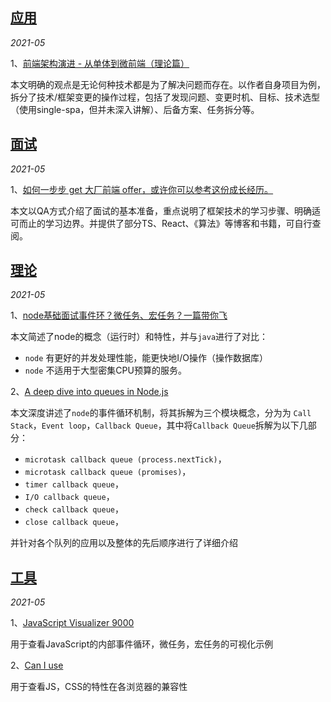 ## [应用](https://wolf-wolf.github.io/blog_record/article/apply/index)

*2021-05*

1、[前端架构演进 - 从单体到微前端（理论篇）](https://mp.weixin.qq.com/s/eNC69rNqSR8XtXDmw66bVQ)

本文明确的观点是无论何种技术都是为了解决问题而存在。以作者自身项目为例，拆分了技术/框架变更的操作过程，包括了发现问题、变更时机、目标、技术选型（使用single-spa，但并未深入讲解）、后备方案、任务拆分等。

## [面试](https://wolf-wolf.github.io/blog_record/article/interview/index)

*2021-05*

1、[如何一步步 get 大厂前端 offer，或许你可以参考这份成长经历。](https://mp.weixin.qq.com/s/35GC0FHQ47GjQ7GwbFYtUQ)

本文以QA方式介绍了面试的基本准备，重点说明了框架技术的学习步骤、明确适可而止的学习边界。并提供了部分TS、React、《算法》等博客和书籍，可自行查阅。

## [理论](https://wolf-wolf.github.io/blog_record/article/theory/index)

*2021-05*

1、[node基础面试事件环？微任务、宏任务？一篇带你飞](https://blog.csdn.net/eeewwwddd/article/details/80862682)

本文简述了node的概念（运行时）和特性，并与`java`进行了对比：
 - `node` 有更好的并发处理性能，能更快地I/O操作（操作数据库）
 - `node` 不适用于大型密集CPU预算的服务。

2、[A deep dive into queues in Node.js](https://blog.logrocket.com/a-deep-dive-into-queues-in-node-js/)

本文深度讲述了`node`的事件循环机制，将其拆解为三个模块概念，分为为 `Call Stack`，`Event loop`，`Callback Queue`，其中将`Callback Queue`拆解为以下几部分：
 - `microtask callback queue (process.nextTick)`，
 - `microtask callback queue (promises)`，
 - `timer callback queue`，
 - `I/O callback queue`，
 - `check callback queue`，
 - `close callback queue`，

并针对各个队列的应用以及整体的先后顺序进行了详细介绍
## [工具](https://wolf-wolf.github.io/blog_record/article/tools/index)

*2021-05*

1、[JavaScript Visualizer 9000](https://www.jsv9000.app/)

用于查看JavaScript的内部事件循环，微任务，宏任务的可视化示例

2、[Can I use](https://caniuse.com/)

用于查看JS，CSS的特性在各浏览器的兼容性
